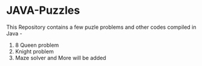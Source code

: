 # JAVA-Puzzles
This Repository contains a few puzle problems and other codes compiled in Java -
1) 8 Queen problem
2) Knight problem
3) Maze solver
   and More will be added
